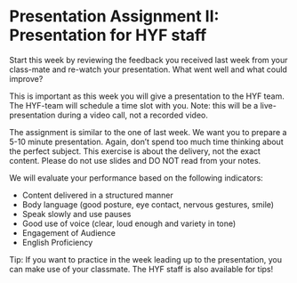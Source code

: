 # Presentation Assignment II: Presentation for HYF staff

Start this week by reviewing the feedback you received last week from your class-mate and re-watch your presentation. What went well and what could improve? 

This is important as this week you will give a presentation to the HYF team. The HYF-team will schedule a time slot with you. Note: this will be a live-presentation during a video call, not a recorded video.

The assignment is similar to the one of last week. We want you to prepare a 5-10 minute presentation. Again, don’t spend too much time thinking about the perfect subject. This exercise is about the delivery, not the exact content. Please do not use slides and DO NOT read from your notes. 

We will evaluate your performance based on the following indicators:
- Content delivered in a structured manner
- Body language (good posture, eye contact, nervous gestures, smile)
- Speak slowly and use pauses
- Good use of voice (clear, loud enough and variety in tone)
- Engagement of Audience
- English Proficiency

Tip: If you want to practice in the week leading up to the presentation, you can make use of your classmate. The HYF staff is also available for tips!
